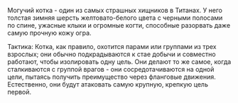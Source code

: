 Могучий котка - один из самых страшных хищников в Титанах. У него толстая зимняя шерсть желтовато-белого цвета с черными полосами по спине, ужасные клыки и огромные когти, способные разорвать даже самую прочную кожу огра.

Тактика: Котка, как правило, охотится парами или группами из трех взрослых; они обычно подкрадываются к стае добычи и совместно работают, чтобы изолировать одну цель. Они делают то же самое, когда сталкиваются с группой врагов - они сосредотачиваются на одной цели, пытаясь получить преимущество через фланговые движения. Естественно, они будут атаковать самую крупную, крепкую цель первой.